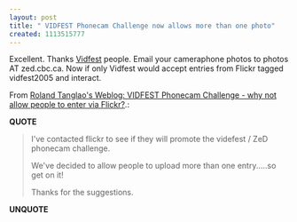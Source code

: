 ```yaml
---
layout: post
title: " VIDFEST Phonecam Challenge now allows more than one photo"
created: 1113515777
---
```

<p>Excellent. Thanks <a href="http://vidfest.com/">Vidfest</a> people. Email your cameraphone photos to photos AT zed.cbc.ca. Now if only Vidfest would accept entries from Flickr tagged vidfest2005 and interact.</p><p>From <a href="http://www.rolandtanglao.com/archives/2005/04/11/_vidfest_phonecam_challenge_why_not_allow_people_to_enter_via_flickr#comments">Roland Tanglao's Weblog: VIDFEST Phonecam Challenge - why not allow people to enter via Flickr?</a>.:</p>
<p><b>QUOTE</b></p><blockquote>I've contacted flickr to see if they will promote the videfest / ZeD phonecam challenge.

We've decided to allow people to upload more than one entry.....so get on it!

Thanks for the suggestions.</blockquote><p><b>UNQUOTE</b></p>



